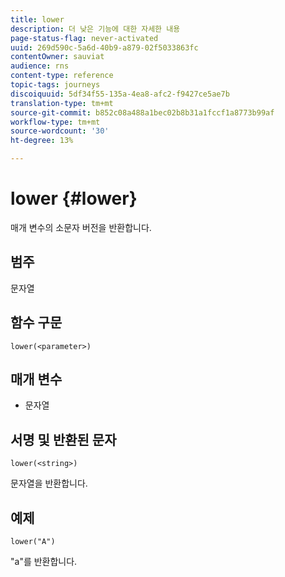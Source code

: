 ```yaml
---
title: lower
description: 더 낮은 기능에 대한 자세한 내용
page-status-flag: never-activated
uuid: 269d590c-5a6d-40b9-a879-02f5033863fc
contentOwner: sauviat
audience: rns
content-type: reference
topic-tags: journeys
discoiquuid: 5df34f55-135a-4ea8-afc2-f9427ce5ae7b
translation-type: tm+mt
source-git-commit: b852c08a488a1bec02b8b31a1fccf1a8773b99af
workflow-type: tm+mt
source-wordcount: '30'
ht-degree: 13%

---
```



# lower {#lower}

매개 변수의 소문자 버전을 반환합니다.

## 범주

문자열

## 함수 구문

`lower(<parameter>)`

## 매개 변수

* 문자열

## 서명 및 반환된 문자

`lower(<string>)`

문자열을 반환합니다.

## 예제

`lower("A")`

&quot;a&quot;를 반환합니다.
